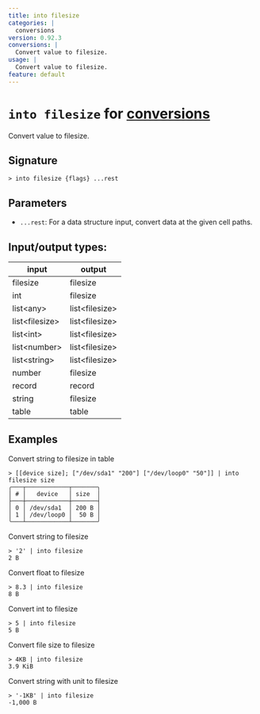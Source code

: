 ```yaml
---
title: into filesize
categories: |
  conversions
version: 0.92.3
conversions: |
  Convert value to filesize.
usage: |
  Convert value to filesize.
feature: default
---
```

<!-- This file is automatically generated. Please edit the command in https://github.com/nushell/nushell instead. -->

# `into filesize` for [conversions](/commands/categories/conversions.md)

<div class='command-title'>Convert value to filesize.</div>

## Signature

```> into filesize {flags} ...rest```

## Parameters

 -  `...rest`: For a data structure input, convert data at the given cell paths.


## Input/output types:

| input          | output         |
| -------------- | -------------- |
| filesize       | filesize       |
| int            | filesize       |
| list\<any\>      | list\<filesize\> |
| list\<filesize\> | list\<filesize\> |
| list\<int\>      | list\<filesize\> |
| list\<number\>   | list\<filesize\> |
| list\<string\>   | list\<filesize\> |
| number         | filesize       |
| record         | record         |
| string         | filesize       |
| table          | table          |
## Examples

Convert string to filesize in table
```nu
> [[device size]; ["/dev/sda1" "200"] ["/dev/loop0" "50"]] | into filesize size
╭───┬────────────┬───────╮
│ # │   device   │ size  │
├───┼────────────┼───────┤
│ 0 │ /dev/sda1  │ 200 B │
│ 1 │ /dev/loop0 │  50 B │
╰───┴────────────┴───────╯

```

Convert string to filesize
```nu
> '2' | into filesize
2 B
```

Convert float to filesize
```nu
> 8.3 | into filesize
8 B
```

Convert int to filesize
```nu
> 5 | into filesize
5 B
```

Convert file size to filesize
```nu
> 4KB | into filesize
3.9 KiB
```

Convert string with unit to filesize
```nu
> '-1KB' | into filesize
-1,000 B
```
